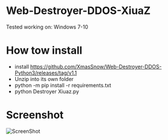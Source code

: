 # Web-Destroyer-DDOS-XiuaZ
Tested working on:
Windows 7-10

# How tow install
- install https://github.com/XmasSnow/Web-Destroyer-DDOS-Python3/releases/tag/v1.1
- Unzip into its own folder 
- python -m pip install -r requirements.txt
- python Destroyer Xiuaz.py

# Screenshot
![ScreenShot](https://i.ibb.co/9GDxDPQ/Screenshot-2.png)
